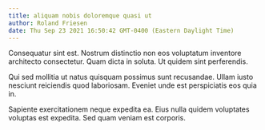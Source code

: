 ```yaml
---
title: aliquam nobis doloremque quasi ut
author: Roland Friesen
date: Thu Sep 23 2021 16:50:42 GMT-0400 (Eastern Daylight Time)
---
```

Consequatur sint est. Nostrum distinctio non eos voluptatum inventore architecto consectetur. Quam dicta in soluta. Ut quidem sint perferendis.

 Qui sed mollitia ut natus quisquam possimus sunt recusandae. Ullam iusto nesciunt reiciendis quod laboriosam. Eveniet unde est perspiciatis eos quia in.

 Sapiente exercitationem neque expedita ea. Eius nulla quidem voluptates voluptas est expedita. Sed quam veniam est corporis.